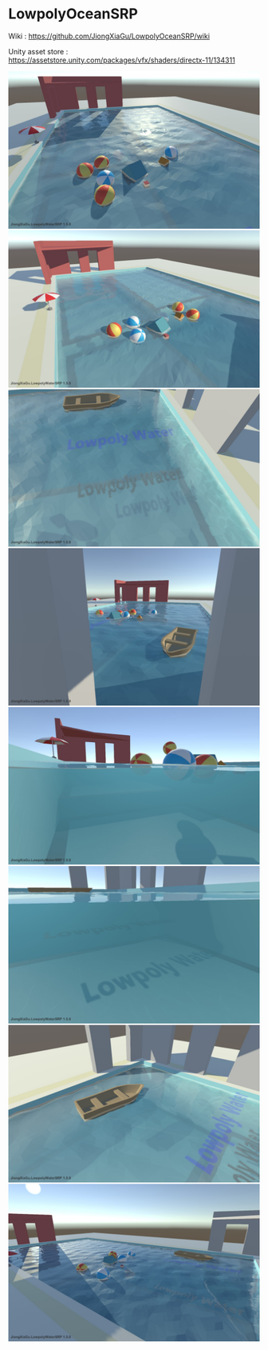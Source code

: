 # LowpolyOceanSRP

Wiki : https://github.com/JiongXiaGu/LowpolyOceanSRP/wiki

Unity asset store : https://assetstore.unity.com/packages/vfx/shaders/directx-11/134311

![0](/Images/1.5/20190831175009_1.jpg)
![0](/Images/1.5/20190831175058_1.jpg)
![0](/Images/1.5/20190831174910_1.jpg)
![0](/Images/1.5/20190831175218_1.jpg)
![0](/Images/1.5/20190831180940_1.jpg)
![0](/Images/1.5/20190831181045_1.jpg)
![0](/Images/1.5/20190831181150_1.jpg)
![0](/Images/1.5/20190831181229_1.jpg)
